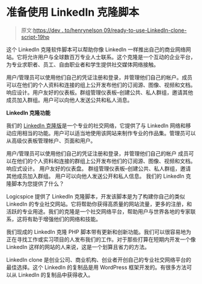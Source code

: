 # 准备使用 LinkedIn 克隆脚本

> 原文:[https://dev . to/henrynelson 09/ready-to-use-LinkedIn-clone-script-19hp](https://dev.to/henrynelson09/ready-to-use-linkedin-clone-script-19hp)

这个 LinkedIn 克隆软件脚本可以帮助你像 LinkedIn 一样推出自己的商业网络网站。它将允许用户与全球数百万专业人士联系。这个克隆是一个互动的企业平台，为专业求职者、员工、自由职业者和学生提供社交媒体网络接触。

用户/管理员可以使用他们自己的凭证注册和登录，并管理他们自己的帐户。成员可以在他们的个人资料和连接的组上公开发布他们的订阅源、图像、视频和文档。响应设计。用户友好的仪表板。群组管理仪表板–创建公共、私人群组，邀请其他成员加入群组。用户可以向他人发送公共和私人消息。

**LinkedIn 克隆功能**

我们的 [LinkedIn 克隆版](https://linkedin-clone.logicspice.com/)是一个专业的社交网络，它提供了与 LinkedIn 网络和移动应用相当的功能。用户可以适当地使用该网站来制作专业的作品集。管理员可以从高级仪表板管理帐户、页面和用户。

用户/管理员可以使用他们自己的凭证注册和登录，并管理他们自己的帐户
成员可以在他们的个人资料和连接的群组上公开发布他们的订阅源、图像、视频和文档。
响应式设计。
用户友好的仪表盘。
群组管理仪表板–创建公共、私人群组，邀请其他成员加入群组。
用户可以向他人发送公开和私人信息。
我们的 LinkedIn 克隆脚本为您提供了什么？

Logicspice 提供了 LinkedIn 克隆脚本，开发该脚本是为了构建你自己的类似 LinkedIn 的专业社交网站。它将帮助你获得高质量的网站流量，更多的注册，和活跃的专业用途。我们的克隆是一个社交网络平台，帮助用户与世界各地的专家联系，这将有助于增强他们的网络和技能。

我们现成的 LinkedIn 克隆 PHP 脚本带有更新和创新功能。我们可以很容易地为正在寻找工作或实习项目的人发布我们的工作。对于那些打算在短期内开发一个像 LinkedIn 这样的网站的人来说，这是一个划算且省力的方法。

LinkedIn clone 是创业公司、商业机构、创业者开创自己的专业社交网络平台的最佳选择。这个 LinkedIn 的复制品是用 WordPress 框架开发的。有很多方法可以从 LinkedIn 的复制品中获得收入。